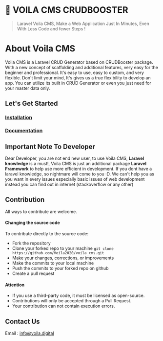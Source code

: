 # :rocket: VOILA CMS CRUDBOOSTER

> Laravel Voila CMS, Make a Web Application Just In Minutes, Even With Less Code and fewer Steps !

# About Voila CMS
Voila CMS is a Laravel CRUD Generator based on CRUDBooster package. With a new concept of scaffolding and additional features, very easy for the beginner and professional. It's easy to use, easy to custom, and very flexible. Don't limit your mind, It's gives us a true flexibility to develop an app. You can utilize its built in CRUD Generator or even you just need for your master data only.

## Let's Get Started
### [Installation](/docs/en/installation.md)
### [Documentation](/docs/en/index.md)

## Important Note To Developer
Dear Developer, you are not end new user, to use Voila CMS, **Laravel knowledge** is a must!, Voila CMS is just an additional package **Laravel Framework** to help use more efficient in development. If you dont have a laravel knowledge, so nightmare will come to you :D. We can't help you as you want in every issues especially basic issues of web development instead you can find out in internet (stackoverflow or any other)

## Contribution

All ways to contribute are welcome. 

#### Changing the source code

To contribute directly to the source code:

- Fork the repository
- Clone your forked repo to your machine ```git clone https://github.com/Voila2020/voila_cms.git```
- Make your changes, corrections, or improvements
- Make the commits to your local machine
- Push the commits to your forked repo on github 
- Create a pull request

#### Attention
- If you use a third-party code, it must be licensed as open-source.
- Contributions will only be accepted through a Pull Request.
- Your contribution can not contain execution errors.

## Contact Us
Email : info@voila.digital


